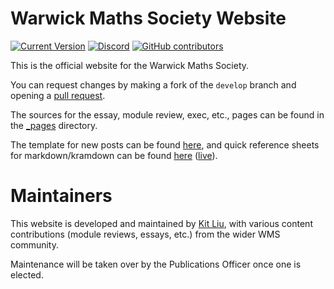 # Warwick Maths Society Website

[![Current Version](https://img.shields.io/github/tag/Warwick-Maths-Society/Warwick-Maths-Society.github.io.svg)](https://github.com/Warwick-Maths-Society/Warwick-Maths-Society.github.io/tags)
[![Discord](https://img.shields.io/discord/1102960469934870560.svg)](https://discord.gg/UWrqB93gfh)
[![GitHub contributors](https://img.shields.io/github/contributors/Warwick-Maths-Society/Warwick-Maths-Society.github.io.svg)](https://github.com/Warwick-Maths-Society/Warwick-Maths-Society.github.io/pulse/monthly)

This is the official website for the Warwick Maths Society.

You can request changes by making a fork of the `develop` branch and opening a [pull request](https://github.com/Warwick-Maths-Society/Warwick-Maths-Society.github.io/pulls).

The sources for the essay, module review, exec, etc., pages can be found in the [_pages](https://github.com/Warwick-Maths-Society/Warwick-Maths-Society.github.io/tree/develop/_pages) directory.

The template for new posts can be found [here](https://github.com/Warwick-Maths-Society/Warwick-Maths-Society.github.io/blob/main/_posts/YYYY-MM-DD-template.md), and quick reference sheets for markdown/kramdown can be found [here](https://github.com/Warwick-Maths-Society/Warwick-Maths-Society.github.io/tree/develop/_cheatsheet) ([live](https://warwick-maths-society.github.io/cheatsheets)).

# Maintainers

This website is developed and maintained by [Kit Liu](https://github.com/DesyncTheThird), with various content contributions (module reviews, essays, etc.) from the wider WMS community.

Maintenance will be taken over by the Publications Officer once one is elected.
